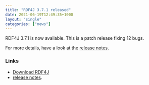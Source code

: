 ```yaml
---
title: "RDF4J 3.7.1 released"
date: 2021-06-19T12:49:35+1000
layout: "single"
categories: ["news"]
---
```

RDF4J 3.7.1 is now available. This is a patch release fixing 12 bugs.

For more details, have a look at the [release notes](/release-notes/3.7.1).
<!--more-->
### Links

- [Download RDF4J](/download/)
- [release notes](/release-notes/3.7.1).
